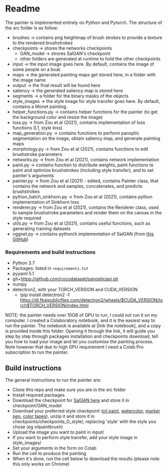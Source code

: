 # Readme

The painter is implemented entirely on Python and Pytorch. The structure of the src folder is as follow:

* brushes -> contains png heightmap of brush strokes to provide a texture to the rendered brushstrokes
* checkpoints -> stores the networks checkpoints
    * GAN_model -> strores SalGAN's checkpoint   
    * other folders are generated at runtime to hold the other checkpoints
* input -> the input image goes here. By default, contains the image of some people on a boat. 
* maps -> the generated painting maps get stored here, in a folder with the image name
* output -> the final result will be found here
* saliency -> the generated saliency map is stored here
* segments -> a folder for the binary masks of the objects
* style_images -> the style image for style transfer goes here. By default, contains a Monet painting.
* helper_functions.py -> contains helper functions for the painter (to get the background color and resize the image)
* loss.py -> from Zou et al (2021), contains implementation of loss functions (L1, style loss)
* map_generation.py -> contains functions to perform panoptic segmentation on the image, obtain saliency map, and generate painting maps
* morphology.py -> from Zou et al (2021), contains functions to edit brushstroke parameters
* networks.py -> from Zou et al (2021), contains network implementation
* paint.py -> contains function to distribute weights, paint functions to paint and optimize brushstrokes (including style transfer), and to set painter's arguments
* painter.py -> from Zou et al (2021) - edited, contains Painter class, that contains the network and samples, concatenates, and predicts brushstrokes
* python_batch_sinkhorn.py -> from Zou et al (2021), contains python implementation of Sinkhorn loss
* renderer.py -> from Zou et al (2021), contains the Renderer class, used to sample brushstroke parameters and render them on the canvas in the style required
* utils.py -> from Zou et al (2021), contains useful functions, such as generating training datasets
* vggnet.py -> contains pythorch implementation of SalGAN (from [this GitHub](https://github.com/niujinshuchong/SalGan_pytorch/blob/master/vggnet.py))

### Requirements and build instructions

* Python 3.7
* Packages: listed in `requirements.txt` 
* pyyaml 5.1
* git+https://github.com/cocodataset/panopticapi.git
* numpy
* detectron2, with your TORCH_VERSION and CUDA_VERSION
    * !pip install detectron2 -f https://dl.fbaipublicfiles.com/detectron2/wheels/$CUDA_VERSION/torch$TORCH_VERSION/index.html

NOTE: the painter needs over 10GB of GPU to run, I could not run it on my computer. I created a Colaboratory notebook, and it is the easiest way to run the painter. The notebook is available at [link the notebook], and a copy is provided inside this folder. Opening it through the link, it will guide you step by step through packages installation and checkpoints download, tell you how to load your image and let you customise the painting process. Note however that due to high GPU requirement I need a Colab Pro subscription to run the painter.

## Build instructions

The general instructions to run the painter are:

* Clone this repo and make sure you are in the src folder
* Install required packages
* Download the checkpoint for [SalGAN here](https://drive.google.com/open?id=1ujf-5eqcEdZSQ2T98JKNKuMqczHS-ptq) and store it in checkpoint/GAN_model
* Download your preferred style checkpoint ([oil paint](https://drive.google.com/file/d/1sqWhgBKqaBJggl2A8sD1bLSq2_B1ScMG/view?usp=sharing), [watercolor](https://drive.google.com/file/d/19Yrj15v9kHvWzkK9o_GSZtvQaJPmcRYQ/view?usp=sharing), [marker pen](https://drive.google.com/file/d/1XsjncjlSdQh2dbZ3X1qf1M8pDc8GLbNy/view?usp=sharing), [color tapes](https://drive.google.com/file/d/162ykmRX8TBGVRnJIof8NeqN7cuwwuzIF/view?usp=sharing)), unzip it and store it in checkpoints/checkpoints_G_style/, replacing 'style' with the style you chose (eg oilpaintbrush)
* Upload the image you want to paint in input/
* If you want to perform style transfer, add your style image in style_images/
* Set your arguments in the form on Colab
* Run the cell to produce the painting
* When it's done, run the cell below to download the results (please note this only works on Chrome)



